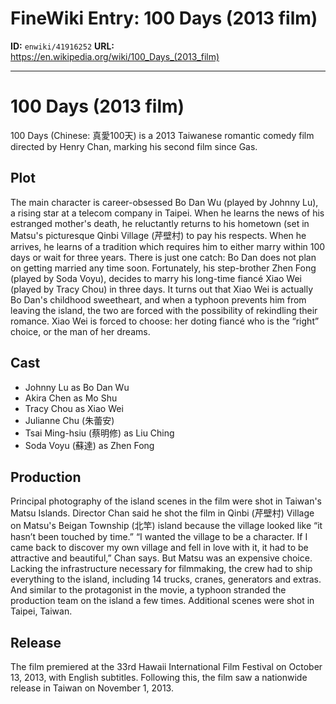 # FineWiki Entry: 100 Days (2013 film)

**ID:** `enwiki/41916252`
**URL:** <https://en.wikipedia.org/wiki/100_Days_(2013_film)>

--- 

# 100 Days (2013 film)
100 Days (Chinese: 真愛100天) is a 2013 Taiwanese romantic comedy film directed by Henry Chan, marking his second film since Gas.

## Plot
The main character is career-obsessed Bo Dan Wu (played by Johnny Lu), a rising star at a telecom company in Taipei. When he learns the news of his estranged mother's death, he reluctantly returns to his hometown (set in Matsu's picturesque Qinbi Village (芹壁村) to pay his respects. When he arrives, he learns of a tradition which requires him to either marry within 100 days or wait for three years.
There is just one catch: Bo Dan does not plan on getting married any time soon. Fortunately, his step-brother Zhen Fong (played by Soda Voyu), decides to marry his long-time fiancé Xiao Wei (played by Tracy Chou) in three days. It turns out that Xiao Wei is actually Bo Dan's childhood sweetheart, and when a typhoon prevents him from leaving the island, the two are forced with the possibility of rekindling their romance. Xiao Wei is forced to choose: her doting fiancé who is the “right” choice, or the man of her dreams.

## Cast
- Johnny Lu as Bo Dan Wu
- Akira Chen as Mo Shu
- Tracy Chou as Xiao Wei
- Julianne Chu (朱蕾安)
- Tsai Ming-hsiu (蔡明修) as Liu Ching
- Soda Voyu (蘇達) as Zhen Fong


## Production
Principal photography of the island scenes in the film were shot in Taiwan's Matsu Islands. Director Chan said he shot the film in Qinbi (芹壁村) Village on Matsu's Beigan Township  (北竿) island because the village looked like “it hasn’t been touched by time.”
“I wanted the village to be a character. If I came back to discover my own village and fell in love with it, it had to be attractive and beautiful,” Chan says.
But Matsu was an expensive choice. Lacking the infrastructure necessary for filmmaking, the crew had to ship everything to the island, including 14 trucks, cranes, generators and extras. And similar to the protagonist in the movie, a typhoon stranded the production team on the island a few times.
Additional scenes were shot in Taipei, Taiwan.

## Release
The film premiered at the 33rd Hawaii International Film Festival on October 13, 2013, with English subtitles.  Following this, the film saw a nationwide release in Taiwan on November 1, 2013.
